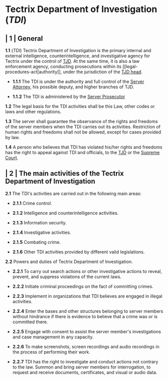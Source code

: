 # Tectrix Department of Investigation (*TDI*)

## | 1 | General

**1.1**  (*TDI*) Tectrix Department of Investigation is the primary internal and external intelligence, counterintelligence, and investigative agency for Tectrix under the control of [TJD](TectrixJusticeDepartment.md). At the same time, it is also a law enforcement agency, conducting prosecutions within its [[legal-procedures-act|authority]], under the jurisdiction of the [TJD head](../../FactionsRepresentatives/ServerAttorneyHeadOfJusticeDepartment.md).

- **1.1.1** The TDI is under the authority and full control of the [Server Attorney](../../FactionsRepresentatives/ServerAttorneyHeadOfJusticeDepartment.md), his possible deputy, and higher branches of TJD.

- **1.1.2** The TDI is administered by the [Server Prosecutor](../../FactionsRepresentatives/ServerProsecutorHeadOfTDI.md)

**1.2** The legal basis for the TDI activities shall be this Law, other codes or laws and other regulations.

**1.3** The server shall guarantee the observance of the rights and freedoms of the server members when the TDI carries out its activities. Restriction of human rights and freedoms shall not be allowed, except for cases provided by law.

**1.4**  A person who believes that TDI has violated his/her rights and freedoms has the right to appeal against TDI and officials, to the [TJD](TectrixJusticeDepartment.md) or the [Supreme Court](TectrixSupremeCourt.md).

## | 2 | The main activities of the Tectrix Department of Investigation

**2.1** The TDI's activities are carried out in the following main areas:

- **2.1.1** Crime control.

- **2.1.2** Intelligence and counterintelligence activities.

- **2.1.3** Information security.

- **2.1.4** Investigative activities.

- **2.1.5** Combating crime.

- **2.1.6** Other TDI activities provided by different valid legislations.

**2.2** Powers and duties of Tectrix Department of Investigation.

- **2.2.1** To carry out search actions or other investigative actions to reveal, prevent, and suppress violations of the current laws.

- **2.2.2** Initiate criminal proceedings on the fact of committing crimes.

- **2.2.3** Implement in organizations that TDI believes are engaged in illegal activities.

- **2.2.4** Enter the bases and other structures belonging to server members without hindrance if there is evidence to believe that a crime was or is committed there.

- **2.2.5** Engage with consent to assist the server member's investigations and case management in any capacity.

- **2.2.6** To make screenshots, screen recordings and audio recordings in the process of performing their work.

- **2.2.7** TDI has the right to investigate and conduct actions not contrary to the law. Summon and bring server members for interrogation, to request and receive documents, certificates, and visual or audio data.
  